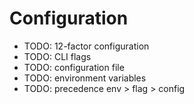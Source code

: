 # Configuration
- TODO: 12-factor configuration
- TODO: CLI flags
- TODO: configuration file
- TODO: environment variables
- TODO: precedence env > flag > config
